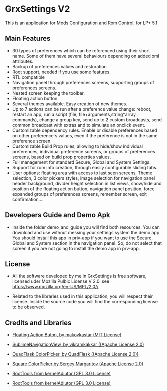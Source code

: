 # GrxSettings V2

This is an application for Mods Configuration and Rom Control, for LP+ 5.1

## Main Features

* 30 types of preferences which can be referenced using their short name. Some of them have several behaviours depending on added xml attributes.
* Backup of preferences values and restoration
* Root support, needed if you use some features. 
* RTL compatible 
* Navigation panel through preferences screens, supporting groups of preferences screens.
* Nested screen keeping the toolbar.
* Floating action button.
* Several themes available. Easy creation of new themes. 
* Up to 7 actions can be run after a preference value change: reboot, restart an app, run a script (file, file+arguments,string*array commands), change a group key, send up to 2 custom broadcasts, send common broadcast with extras and to simulate an onclick event. 
* Customizable dependency rules. Enable or disable preferences based on other preference´s values, even if the preference is not in the same preference screen.
* Customizable Build Prop rules, allowing to hide/show individual preferences, individual preference screens, or groups of preferences screens, based on build prop properties values.
* Full management for standard Secure, Global and System Settings.
* Support for rom info creation, through easily configurable sliding tabs.
* User options: floating area with access to last seen screens, Theme selection, 3 color pickers styles, image selection for navigation panel header background, divider height selection in list views, show/hide and position of the floating action button, navigation panel position, force expanded groups of preferences screens, remember screen, exit confirmation….

## Developers Guide and Demo Apk

* Inside the folder demo_and_guide you will find both resources. You can download and use without messing your settings system the demo app. You should install this app in priv-app if you want to use the Secure, Global and System section in the navigation panel. So, do not select that screen if you are not going to install the demo app in prv-app.

## License

* All the software developed by me in GrxSettings is free software, licensed uder Mozilla Pulbic License V 2.0. 
  see <https://www.mozilla.org/en-US/MPL/2.0//> 
	
* Related to the libraries used in this application, you will respect their license. Inside the source code you will find the corresponding license to be observed.


## Credits and Libraries

* [Floating Action Buton, by makovkastar (MIT License)](https://github.com/makovkastar/FloatingActionButton)

* [SublimeNavigationView, by vikramkakkar ((Apache License 2.0)](https://github.com/vikramkakkar/SublimeNavigationView)

* [QuadFlask ColorPicker, by QuadFlask ((Apache License 2.0))](https://github.com/QuadFlask/colorpicker)

* [Square ColorPicker by Sergey Margaritov (Apache License 2.0)](https://github.com/attenzione/android-ColorPickerPreference)

* [RootTools from kernelAdiutor (GPL 3.0 License)](https://github.com/Grarak/KernelAdiutor/tree/master/app/src/main/java/com/grarak/kerneladiutor/utils/root)

* [RootTools from kernelAdiutor (GPL 3.0 License)](https://github.com/Grarak/KernelAdiutor/tree/master/app/src/main/java/com/grarak/kerneladiutor/utils/root)
